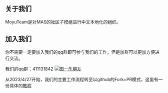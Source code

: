 ## 关于我们

MoyuTeam是对MAS的社区子模组进行中文本地化的组织。

## 加入我们
你不需要一定要加入我们的qq群即可参与我们的工作，但是加群可以更加方便进行交流。

我们的qq群：411131842 <a target="_blank" href="https://qm.qq.com/cgi-bin/qm/qr?k=Iea4vpIpSVZAIJZqu18FHgMbKhKSfhlc&jump_from=webapi&authKey=kMtGvSYGaHdjjNOx6ezvorcG78ZLkFgPoj1GAKJ114i1OxEgjTp7W+U+tLdPZgGG"><img border="0" src="https://pub.idqqimg.com/wpa/images/group.png" alt="图一乐朋友" title="图一乐朋友"></a>

从2023/4/27开始，我们的主要工作流程转至以github的Fork+PR模式，这里有一份具体的[教程](https://github.com/MAS-Submod-MoyuTeam/.github/wiki/%E5%8F%82%E4%B8%8E%E8%B4%A1%E7%8C%AE)

